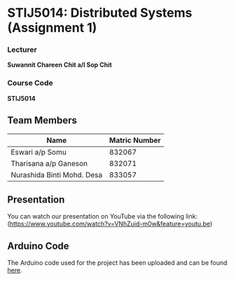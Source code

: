 # STIJ5014: Distributed Systems (Assignment 1)

### Lecturer
**Suwannit Chareen Chit a/l Sop Chit**

### Course Code
**STIJ5014**

## Team Members

| Name                      | Matric Number |
|---------------------------|---------------|
| Eswari a/p Somu            | 832067        |
| Tharisana a/p Ganeson      | 832071        |
| Nurashida Binti Mohd. Desa | 833057        |

## Presentation

You can watch our presentation on YouTube via the following link:(https://www.youtube.com/watch?v=VNhZuid-m0w&feature=youtu.be)

## Arduino Code

The Arduino code used for the project has been uploaded and can be found [here](https://github.com/eswarisomu/ASIGNMENT-1---STIJ5014-DISTRIBUTED-SYSTEMS/blob/main/Assignment1.ino).
